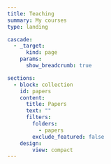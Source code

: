 ```yaml
---
title: Teaching
summary: My courses
type: landing

cascade:
  - _target:
      kind: page
    params:
      show_breadcrumb: true

sections:
  - block: collection
    id: papers
    content:
      title: Papers
      text: ""
      filters:
        folders:
          - papers
        exclude_featured: false
    design:
        view: compact
---
```

